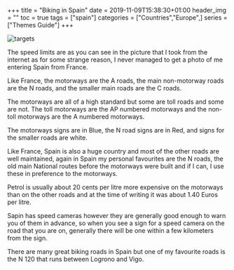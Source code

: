+++
title = "Biking in Spain"
date = 2019-11-09T15:38:30+01:00
header_img = ""
toc = true
tags = ["spain"]
categories = ["Countries","Europe",]
series = ["Themes Guide"]
+++

![targets](/img/spain.jpg)

The speed limits are as you can see in the picture that I took from the internet as for some strange reason, I never managed to get a photo of me entering Spain from France.

Like France, the motorways are the A roads, the main non-motorway roads are the N roads, and the smaller main roads are the C roads.

The motorways are all of a high standard but some are toll roads and some are not. The toll motorways are the AP numbered motorways and the non-toll motorways are the A numbered motorways.

The motorways signs are in Blue, the N road signs are in Red, and signs for the smaller roads are white.

Like France, Spain is also a huge country and most of the other roads are well maintained, again in Spain my personal favourites are the N roads, the old main National routes before the motorways were built and if I can, I use these in preference to the motorways.

Petrol is usually about 20 cents per litre more expensive on the motorways than on the other roads and at the time of writing it was about 1.40 Euros per litre.

Sapin has speed cameras however they are generally good enough to warn you of them in advance, so when you see a sign for a speed camera on the road that you are on, generally there will be one within a few kilometers from the sign.

There are many great biking roads in Spain but one of my favourite roads is the N 120 that runs between Logrono and Vigo.